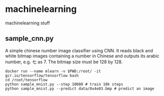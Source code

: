 # machinelearning
machinelearning stuff

## sample_cnn.py
A simple chinese number image classifier using CNN. It reads black and white bitmap images containing a number in Chinese and outputs its arabic number, e.g. 七 as 7. The bitmap size must be 128 by 128.

```
docker run --name mlearn -v $PWD:/root/ -it gcr.io/tensorflow/tensorflow bash
cd /root/tensorflow
python sample_mnist.py --step 10000 # train 10k steps
python sample_mnist.py --predict data/0x4e03.bmp # predict an image
```
